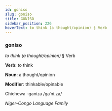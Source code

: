 ```yaml
---
id: goniso
slug: goniso
title: GONİSO
sidebar_position: 226
hoverText: to think (a thought/opinion) § Verb
---
```


### goniso

*to think (a thought/opinion)* **§** Verb

**Verb**: to think

**Noun**: a thought/opinion

**Modifier**: thinkable/opinable

Chichewa -ganiza /ɡaˈni.za/

*Niger-Congo Language Family*